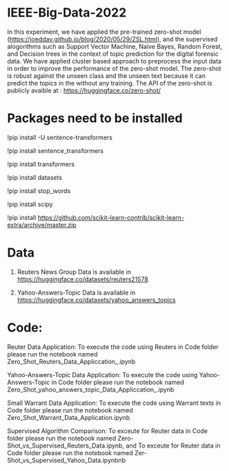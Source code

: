 # IEEE-Big-Data-2022

In this experiment, we have applied  the  pre-trained zero-shot model (https://joeddav.github.io/blog/2020/05/29/ZSL.html), and the supervised alogorithms such as Support Vector Machine, Naive Bayes, Random Forest, and Decision trees in the context of topic prediction for the digital forensic data. We have applied cluster based approach to preprocess the input data in order to improve the performance of the zero-shot model. The zero-shot is robust against the unseen class and the unseen text because it can predict the topics in the without any training.  The API of the zero-shot is publicly avaible at : https://huggingface.co/zero-shot/ 

# Packages need to be installed
!pip install -U sentence-transformers

!pip install sentence_transformers

!pip install transformers

!pip install datasets

!pip install stop_words

!pip install scipy 

!pip install https://github.com/scikit-learn-contrib/scikit-learn-extra/archive/master.zip


# Data 

1. Reuters News Group Data is available in https://huggingface.co/datasets/reuters21578 

2. Yahoo-Answers-Topic Data is available in  https://huggingface.co/datasets/yahoo_answers_topics

# Code:

Reuter Data Application: To execute the code using Reuters in Code folder please run the notebook named Zero_Shot_Reuters_Data_Appliccation_.ipynb

Yahoo-Answers-Topic Data Application: To execute the code using Yahoo-Answers-Topic in Code folder please run the notebook named Zero_Shot_yahoo_answers_topic_Data_Appliccation_.ipynb

Small Warrant Data Application: To execute the code using Warrant texts in Code folder please run the notebook named Zero_Shot_Warrant_Data_Application.ipynb

Supervised Algorithm Comparison: To exceute for Reuter data in Code folder please run the notebook named Zero-Shot_vs_Supervised_Reuters_Data.ipynb, and To exceute for Reuter data in Code folder please run the notebook named Zer-Shot_vs_Supervised_Yahoo_Data.ipynbnb


